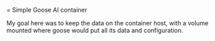 = Simple Goose AI container

My goal here was to keep the data on the container host, with a volume mounted where goose would put all its data and configuration.
